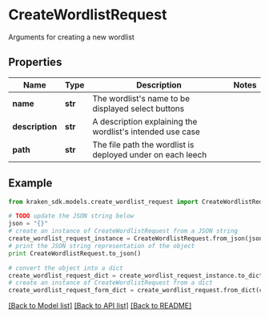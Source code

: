 # CreateWordlistRequest

Arguments for creating a new wordlist

## Properties
Name | Type | Description | Notes
------------ | ------------- | ------------- | -------------
**name** | **str** | The wordlist&#39;s name to be displayed select buttons | 
**description** | **str** | A description explaining the wordlist&#39;s intended use case | 
**path** | **str** | The file path the wordlist is deployed under on each leech | 

## Example

```python
from kraken_sdk.models.create_wordlist_request import CreateWordlistRequest

# TODO update the JSON string below
json = "{}"
# create an instance of CreateWordlistRequest from a JSON string
create_wordlist_request_instance = CreateWordlistRequest.from_json(json)
# print the JSON string representation of the object
print CreateWordlistRequest.to_json()

# convert the object into a dict
create_wordlist_request_dict = create_wordlist_request_instance.to_dict()
# create an instance of CreateWordlistRequest from a dict
create_wordlist_request_form_dict = create_wordlist_request.from_dict(create_wordlist_request_dict)
```
[[Back to Model list]](../README.md#documentation-for-models) [[Back to API list]](../README.md#documentation-for-api-endpoints) [[Back to README]](../README.md)


